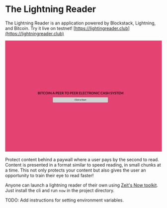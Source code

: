 # The Lightning Reader

The Lightning Reader is an application powered by Blockstack, Lightning, and Bitcoin. Try it live on testnet!
[https://lightingreader.club](https://lightningreader.club)

![lightning reader preview](https://github.com/bucko13/lightning-reader/blob/master/preview.gif 'preview')

Protect content behind a paywall where a user pays by the second to
read. Content is presented in a format similar to speed reading, in
small chunks at a time. This not only protects your content but also
gives the user an opportunity to train their eye to read faster!

Anyone can launch a lightning reader of their own using [Zeit's Now toolkit](https://zeit.co/now). Just install the cli and run `now` in the project directory.

TODO: Add instructions for setting environment variables.
